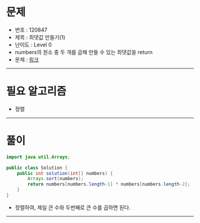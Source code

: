 # 문제
- 번호 : 120847
- 제목 : 최댓값 만들기(1)
- 난이도 : Level 0
- numbers의 원소 중 두 개를 곱해 만들 수 있는 최댓값을 return
- 문제 : [링크](https://school.programmers.co.kr/learn/courses/30/lessons/120847)

---

# 필요 알고리즘
- 정렬

---

# 풀이
```java
import java.util.Arrays;

public class Solution {
    public int solution(int[] numbers) {
        Arrays.sort(numbers);
        return numbers[numbers.length-1] * numbers[numbers.length-2];
    }
}
```
- 정렬하여, 제일 큰 수와 두번째로 큰 수를 곱하면 된다.

---
